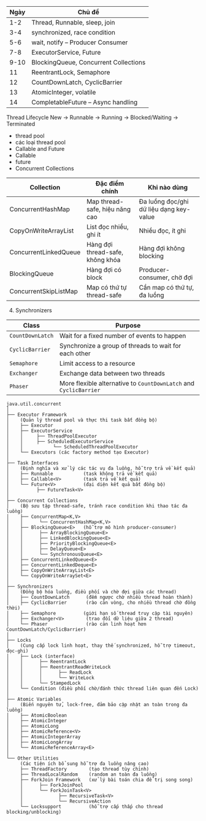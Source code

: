 | Ngày | Chủ đề                                |
| ---- | ------------------------------------- |
| 1-2  | Thread, Runnable, sleep, join         |
| 3-4  | synchronized, race condition          |
| 5-6  | wait, notify – Producer Consumer      |
| 7-8  | ExecutorService, Future               |
| 9-10 | BlockingQueue, Concurrent Collections |
| 11   | ReentrantLock, Semaphore              |
| 12   | CountDownLatch, CyclicBarrier         |
| 13   | AtomicInteger, volatile               |
| 14   | CompletableFuture – Async handling    |


Thread Lifecycle
New → Runnable → Running → Blocked/Waiting → Terminated

+ thread pool
+ các loại thread pool
+  Callable and Future
  + Callable
  + future
+ Concurrent Collections
  
| Collection            | Đặc điểm chính                   | Khi nào dùng                            |
| --------------------- | -------------------------------- | --------------------------------------- |
| ConcurrentHashMap     | Map thread-safe, hiệu năng cao   | Đa luồng đọc/ghi dữ liệu dạng key-value |
| CopyOnWriteArrayList  | List đọc nhiều, ghi ít           | Nhiều đọc, ít ghi                       |
| ConcurrentLinkedQueue | Hàng đợi thread-safe, không khóa | Hàng đợi không blocking                 |
| BlockingQueue         | Hàng đợi có block                | Producer-consumer, chờ đợi              |
| ConcurrentSkipListMap | Map có thứ tự thread-safe        | Cần map có thứ tự, đa luồng             |

4. Synchronizers
   
| Class            | Purpose                                                           |
| ---------------- | ----------------------------------------------------------------- |
| `CountDownLatch` | Wait for a fixed number of events to happen                       |
| `CyclicBarrier`  | Synchronize a group of threads to wait for each other             |
| `Semaphore`      | Limit access to a resource                                        |
| `Exchanger`      | Exchange data between two threads                                 |
| `Phaser`         | More flexible alternative to `CountDownLatch` and `CyclicBarrier` |


```
java.util.concurrent
│
├── Executor Framework
│    (Quản lý thread pool và thực thi task bất đồng bộ)
│    ├── Executor
│    ├── ExecutorService
│    │     ├── ThreadPoolExecutor
│    │     ├── ScheduledExecutorService
│    │           └── ScheduledThreadPoolExecutor
│    └── Executors (các factory method tạo Executor)
│
├── Task Interfaces
│    (Định nghĩa và xử lý các tác vụ đa luồng, hỗ trợ trả về kết quả)
│    ├── Runnable           (task không trả về kết quả)
│    ├── Callable<V>        (task trả về kết quả)
│    └── Future<V>          (đại diện kết quả bất đồng bộ)
│          ├── FutureTask<V>
│
├── Concurrent Collections
│    (Bộ sưu tập thread-safe, tránh race condition khi thao tác đa luồng)
│    ├── ConcurrentMap<K,V>
│    │      └── ConcurrentHashMap<K,V>
│    ├── BlockingQueue<E>   (hỗ trợ mô hình producer-consumer)
│    │      ├── ArrayBlockingQueue<E>
│    │      ├── LinkedBlockingQueue<E>
│    │      ├── PriorityBlockingQueue<E>
│    │      ├── DelayQueue<E>
│    │      └── SynchronousQueue<E>
│    ├── ConcurrentLinkedQueue<E>
│    ├── ConcurrentLinkedDeque<E>
│    ├── CopyOnWriteArrayList<E>
│    └── CopyOnWriteArraySet<E>
│
├── Synchronizers
│    (Đồng bộ hóa luồng, điều phối và chờ đợi giữa các thread)
│    ├── CountDownLatch      (đếm ngược chờ nhiều thread hoàn thành)
│    ├── CyclicBarrier       (rào cản vòng, cho nhiều thread chờ đồng thời)
│    ├── Semaphore          (giới hạn số thread truy cập tài nguyên)
│    ├── Exchanger<V>        (trao đổi dữ liệu giữa 2 thread)
│    └── Phaser              (rào cản linh hoạt hơn CountDownLatch/CyclicBarrier)
│
├── Locks
│    (Cung cấp lock linh hoạt, thay thế synchronized, hỗ trợ timeout, đọc-ghi)
│    ├── Lock (interface)
│    │      ├── ReentrantLock
│    │      ├── ReentrantReadWriteLock
│    │      │      ├── ReadLock
│    │      │      └── WriteLock
│    │      └── StampedLock
│    └── Condition (điều phối chờ/đánh thức thread liên quan đến Lock)
│
├── Atomic Variables
│    (Biến nguyên tử, lock-free, đảm bảo cập nhật an toàn trong đa luồng)
│    ├── AtomicBoolean
│    ├── AtomicInteger
│    ├── AtomicLong
│    ├── AtomicReference<V>
│    ├── AtomicIntegerArray
│    ├── AtomicLongArray
│    └── AtomicReferenceArray<E>
│
└── Other Utilities
     (Các tiện ích bổ sung hỗ trợ đa luồng nâng cao)
     ├── ThreadFactory        (tạo thread tùy chỉnh)
     ├── ThreadLocalRandom    (random an toàn đa luồng)
     ├── ForkJoin Framework   (xử lý bài toán chia để trị song song)
     │      ├── ForkJoinPool
     │      └── ForkJoinTask<V>
     │             ├── RecursiveTask<V>
     │             └── RecursiveAction
     └── Locksupport          (hỗ trợ cấp thấp cho thread blocking/unblocking)

```
